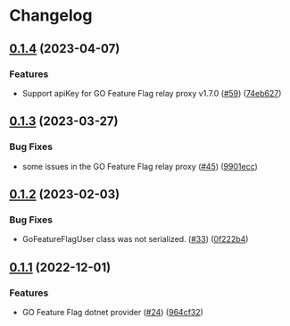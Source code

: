# Changelog

## [0.1.4](https://github.com/open-feature/dotnet-sdk-contrib/compare/OpenFeature.Contrib.Providers.GOFeatureFlag-v0.1.3...OpenFeature.Contrib.Providers.GOFeatureFlag-v0.1.4) (2023-04-07)


### Features

* Support apiKey for GO Feature Flag relay proxy v1.7.0 ([#59](https://github.com/open-feature/dotnet-sdk-contrib/issues/59)) ([74eb627](https://github.com/open-feature/dotnet-sdk-contrib/commit/74eb627c28cd9c7cafc37e2ac735f43a35eca12b))

## [0.1.3](https://github.com/open-feature/dotnet-sdk-contrib/compare/OpenFeature.Contrib.Providers.GOFeatureFlag-v0.1.2...OpenFeature.Contrib.Providers.GOFeatureFlag-v0.1.3) (2023-03-27)


### Bug Fixes

* some issues in the GO Feature Flag relay proxy ([#45](https://github.com/open-feature/dotnet-sdk-contrib/issues/45)) ([9901ecc](https://github.com/open-feature/dotnet-sdk-contrib/commit/9901ecc6566f8e97b222ce2080d329d2adf4401f))

## [0.1.2](https://github.com/open-feature/dotnet-sdk-contrib/compare/OpenFeature.Contrib.Providers.GOFeatureFlag-v0.1.1...OpenFeature.Contrib.Providers.GOFeatureFlag-v0.1.2) (2023-02-03)


### Bug Fixes

* GoFeatureFlagUser class was not serialized. ([#33](https://github.com/open-feature/dotnet-sdk-contrib/issues/33)) ([0f222b4](https://github.com/open-feature/dotnet-sdk-contrib/commit/0f222b4a46d16bd075a9bbc3a512e3d8bf79bee4))

## [0.1.1](https://github.com/open-feature/dotnet-sdk-contrib/compare/OpenFeature.Contrib.Providers.GOFeatureFlag-v0.1.0...OpenFeature.Contrib.Providers.GOFeatureFlag-v0.1.1) (2022-12-01)


### Features

* GO Feature Flag dotnet provider ([#24](https://github.com/open-feature/dotnet-sdk-contrib/issues/24)) ([964cf32](https://github.com/open-feature/dotnet-sdk-contrib/commit/964cf3297d1b78954d5139750d26acbad9fcd895))
